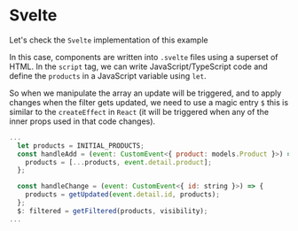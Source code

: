 # Svelte

Let's check the `Svelte` implementation of this example

In this case, components are written into `.svelte` files using a superset of HTML. In the `script` tag, we can write JavaScript/TypeScript code and define the `products` in a JavaScript variable using `let`.

So when we manipulate the array an update will be triggered, and to apply changes when the filter gets updated, we need to use a magic entry `$` this is similar to the `createEffect` in `React` (it will be triggered when any of the inner props used in that code changes).

```js
...
  let products = INITIAL_PRODUCTS;
  const handleAdd = (event: CustomEvent<{ product: models.Product }>) => {
    products = [...products, event.detail.product];
  };

  const handleChange = (event: CustomEvent<{ id: string }>) => {
    products = getUpdated(event.detail.id, products);
  };
  $: filtered = getFiltered(products, visibility);
...

```
